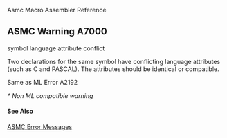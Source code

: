 Asmc Macro Assembler Reference

## ASMC Warning A7000

symbol language attribute conflict

Two declarations for the same symbol have conflicting language attributes (such as C and PASCAL). The attributes should be identical or compatible.

Same as ML Error A2192

_* Non ML compatible warning_

#### See Also

[ASMC Error Messages](readme.md)